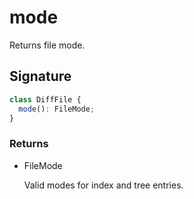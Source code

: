 # mode

Returns file mode.

## Signature

```ts
class DiffFile {
  mode(): FileMode;
}
```

### Returns

<ul class="param-ul">
  <li class="param-li param-li-root">
    <span class="param-type">FileMode</span>
    <br>
    <p class="param-description"></p>
    <p class="param-description">Valid modes for index and tree entries.</p>
  </li>
</ul>